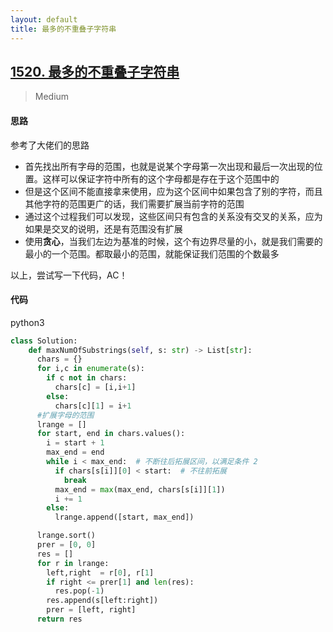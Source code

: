 ```yaml
---
layout: default
title: 最多的不重叠子字符串
---
```


## [1520\. 最多的不重叠子字符串](https://leetcode-cn.com/problems/maximum-number-of-non-overlapping-substrings/)

> Medium

#### 思路

参考了大佬们的思路

* 首先找出所有字母的范围，也就是说某个字母第一次出现和最后一次出现的位置。这样可以保证字符中所有的这个字母都是存在于这个范围中的
* 但是这个区间不能直接拿来使用，应为这个区间中如果包含了别的字符，而且其他字符的范围更广的话，我们需要扩展当前字符的范围
* 通过这个过程我们可以发现，这些区间只有包含的关系没有交叉的关系，应为如果是交叉的说明，还是有范围没有扩展
* 使用**贪心**，当我们左边为基准的时候，这个有边界尽量的小，就是我们需要的最小的一个范围。都取最小的范围，就能保证我们范围的个数最多

以上，尝试写一下代码，AC！

#### 代码
python3
```python
class Solution:
    def maxNumOfSubstrings(self, s: str) -> List[str]:
      chars = {}
      for i,c in enumerate(s):
        if c not in chars:
          chars[c] = [i,i+1]
        else:
          chars[c][1] = i+1
      #扩展字母的范围
      lrange = []
      for start, end in chars.values():
        i = start + 1
        max_end = end
        while i < max_end:  # 不断往后拓展区间，以满足条件 2
          if chars[s[i]][0] < start:  # 不往前拓展
            break
          max_end = max(max_end, chars[s[i]][1])
          i += 1
        else:
          lrange.append([start, max_end])

      lrange.sort()
      prer = [0, 0]
      res = []
      for r in lrange:
        left,right  = r[0], r[1]
        if right <= prer[1] and len(res):
          res.pop(-1)
        res.append(s[left:right])
        prer = [left, right]
      return res
```
